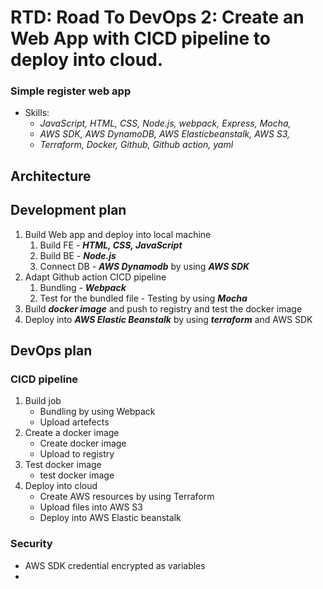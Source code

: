 # RTD: Road To DevOps 2: Create an Web App with CICD pipeline to deploy into cloud. 
### Simple register web app
 - Skills: 
     - *JavaScript, HTML, CSS, Node.js, webpack, Express, Mocha,*
     - *AWS SDK, AWS DynamoDB, AWS Elasticbeanstalk, AWS S3,*
     - *Terraform, Docker, Github, Github action, yaml*
## Architecture

## Development plan
1. Build Web app and deploy into local machine
    1. Build FE - ***HTML, CSS, JavaScript***
    2. Build BE - ***Node.js***
    3. Connect DB - ***AWS Dynamodb*** by using ***AWS SDK***
2. Adapt Github action CICD pipeline
    1. Bundling - ***Webpack***
    2. Test for the bundled file - Testing by using ***Mocha***
3. Build ***docker image*** and push to registry and test the docker image
4. Deploy into ***AWS Elastic Beanstalk*** by using ***terraform*** and AWS SDK


## DevOps plan
### CICD pipeline
1. Build job
    - Bundling by using Webpack
    - Upload artefects
2. Create a docker image
    - Create docker image
    - Upload to registry
3. Test docker image
    - test docker image
4. Deploy into cloud
    - Create AWS resources by using Terraform
    - Upload files into AWS S3
    - Deploy into AWS Elastic beanstalk

### Security
- AWS SDK credential encrypted as variables
- 

